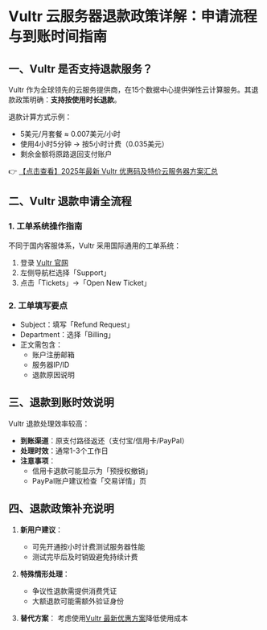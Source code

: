 # Vultr 云服务器退款政策详解：申请流程与到账时间指南

## 一、Vultr 是否支持退款服务？

Vultr 作为全球领先的云服务提供商，在15个数据中心提供弹性云计算服务。其退款政策明确：**支持按使用时长退款**。

退款计算方式示例：
- 5美元/月套餐 ≈ 0.007美元/小时
- 使用4小时5分钟 → 按5小时计费（0.035美元）
- 剩余金额将原路退回支付账户

👉 [【点击查看】2025年最新 Vultr 优惠码及特价云服务器方案汇总](https://bit.ly/VuLtr)

## 二、Vultr 退款申请全流程

### 1. 工单系统操作指南
不同于国内客服体系，Vultr 采用国际通用的工单系统：
1. 登录 [Vultr 官网](https://bit.ly/VuLtr)
2. 左侧导航栏选择「Support」
3. 点击「Tickets」→「Open New Ticket」

### 2. 工单填写要点
- Subject：填写「Refund Request」
- Department：选择「Billing」
- 正文需包含：
  - 账户注册邮箱
  - 服务器IP/ID
  - 退款原因说明

## 三、退款到账时效说明

Vultr 退款处理效率较高：
- **到账渠道**：原支付路径返还（支付宝/信用卡/PayPal）
- **处理时效**：通常1-3个工作日
- **注意事项**：
  - 信用卡退款可能显示为「预授权撤销」
  - PayPal账户建议检查「交易详情」页

## 四、退款政策补充说明

1. **新用户建议**：
   - 可先开通按小时计费测试服务器性能
   - 测试完毕后及时销毁避免持续计费

2. **特殊情形处理**：
   - 争议性退款需提供消费凭证
   - 大额退款可能需额外验证身份

3. **替代方案**：
   考虑使用[Vultr 最新优惠方案](https://bit.ly/VuLtr)降低使用成本
